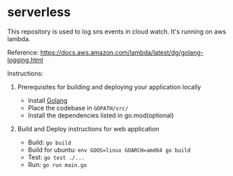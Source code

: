 # serverless
This repository is used to log sns events in cloud watch.
It's running on aws lambda.

Reference:
https://docs.aws.amazon.com/lambda/latest/dg/golang-logging.html

Instructions:
1. Prerequisites for building and deploying your application locally
    - Install [Golang](https://golang.org/dl/)
    - Place the codebase in `GOPATH/src/`
    - Install the dependencies listed in go.mod(optional)

2. Build and Deploy instructions for web application
    - Build: `go build`
    - Build for ubuntu: `env GOOS=linux GOARCH=amd64 go build`
    - Test: `go test ./...`
    - Run: `go run main.go`